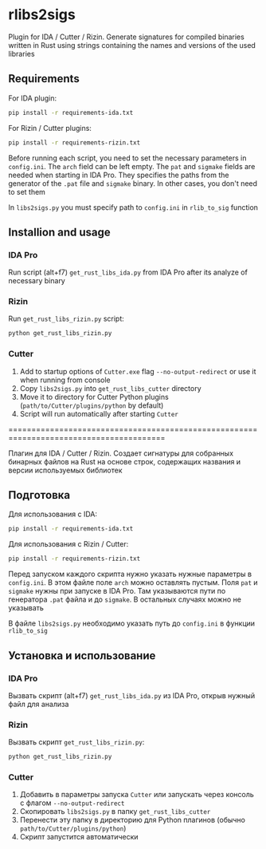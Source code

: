 # rlibs2sigs

Plugin for IDA / Cutter / Rizin. Generate signatures for compiled binaries written in Rust using strings containing the names and versions of the used libraries

## Requirements

For IDA plugin:

```bash
pip install -r requirements-ida.txt
```

For Rizin / Cutter plugins:

```bash
pip install -r requirements-rizin.txt
```

Before running each script, you need to set the necessary parameters in `config.ini`. The `arch` field can be left empty. The `pat` and `sigmake` fields are needed when starting in IDA Pro. They specifies the paths from the generator of the `.pat` file and `sigmake` binary. In other cases, you don't need to set them

In `libs2sigs.py` you must specify path to `config.ini` in `rlib_to_sig` function

## Installion and usage

### IDA Pro

Run script (alt+f7) `get_rust_libs_ida.py` from IDA Pro after its analyze of necessary binary

### Rizin

Run `get_rust_libs_rizin.py` script:

```bash
python get_rust_libs_rizin.py
```

### Cutter

1. Add to startup options of `Cutter.exe` flag `--no-output-redirect` or use it when running from console
2. Copy `libs2sigs.py` into `get_rust_libs_cutter` directory
3. Move it to directory for Cutter Python plugins (`path/to/Cutter/plugins/python` by default)
4. Script will run automatically after starting `Cutter`

========================================================================================

Плагин для IDA / Cutter / Rizin. Создает сигнатуры для собранных бинарных файлов на Rust на основе строк, содержащих названия и версии используемых библиотек

## Подготовка

Для использования с IDA:

```bash
pip install -r requirements-ida.txt
```

Для использования с Rizin / Cutter:

```bash
pip install -r requirements-rizin.txt
```

Перед запуском каждого скрипта нужно указать нужные параметры в `config.ini`. В этом файле поле `arch` можно оставлять пустым. Поля `pat` и `sigmake` нужны при запуске в IDA Pro. Там указываются пути по генератора `.pat` файла и до `sigmake`. В остальных случаях можно не указывать

В файле `libs2sigs.py` необходимо указать путь до `config.ini` в функции `rlib_to_sig`

## Установка и использование

### IDA Pro

Вызвать скрипт (alt+f7) `get_rust_libs_ida.py` из IDA Pro, открыв нужный файл для анализа

### Rizin

Вызвать скрипт `get_rust_libs_rizin.py`:

```bash
python get_rust_libs_rizin.py
```

### Cutter

1. Добавить в параметры запуска `Cutter` или запускать через консоль с флагом `--no-output-redirect`
2. Скопировать `libs2sigs.py` в папку `get_rust_libs_cutter`
3. Перенести эту папку в директорию для Python плагинов (обычно `path/to/Cutter/plugins/python`)
4. Скрипт запустится автоматически